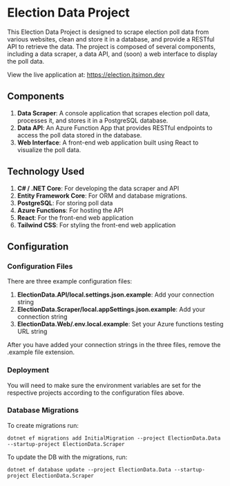 # Election Data Project
This Election Data Project is designed to scrape election poll data from various websites, clean and store it in a database, and provide a RESTful API to retrieve the data. The project is composed of several components, including a data scraper, a data API, and (soon) a web interface to display the poll data.

View the live application at: https://election.jtsimon.dev

## Components
1. **Data Scraper**: A console application that scrapes election poll data, processes it, and stores it in a PostgreSQL database.
2. **Data API**: An Azure Function App that provides RESTful endpoints to access the poll data stored in the database.
3. **Web Interface**: A front-end web application built using React to visualize the poll data.

## Technology Used
1. **C# / .NET Core**: For developing the data scraper and API
2. **Entity Framework Core**: For ORM and database migrations.
3. **PostgreSQL**: For storing poll data
4. **Azure Functions**: For hosting the API
5. **React**: For the front-end web application
6. **Tailwind CSS**: For styling the front-end web application

## Configuration

### Configuration Files
There are three example configuration files:
1. **ElectionData.API/local.settings.json.example**: Add your connection string
2. **ElectionData.Scraper/local.appSettings.json.example**: Add your connection string
3. **ElectionData.Web/.env.local.example**: Set your Azure functions testing URL string

After you have added your connection strings in the three files, remove the .example file extension. 

### Deployment
You will need to make sure the environment variables are set for the respective projects according to the configuration files above.

### Database Migrations
To create migrations run:

```SHELL
dotnet ef migrations add InitialMigration --project ElectionData.Data --startup-project ElectionData.Scraper
```

To update the DB with the migrations, run:
```SHELL
dotnet ef database update --project ElectionData.Data --startup-project ElectionData.Scraper
```